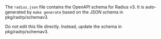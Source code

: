 The `radius.json` file contains the OpenAPI schema for Radius v3. It
is auto-generated by `make generate` based on the JSON schema in
pkg/radrp/schemav3.

Do not edit this file directly. Instead, update the schema in
pkg/radrp/schemav3.
